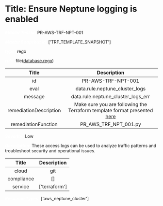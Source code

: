 



# Title: Ensure Neptune logging is enabled


***<font color="white">Master Test Id:</font>*** PR-AWS-TRF-NPT-001

***<font color="white">Master Snapshot Id:</font>*** ['TRF_TEMPLATE_SNAPSHOT']

***<font color="white">type:</font>*** rego

***<font color="white">rule:</font>*** file([database.rego])  
  
  
  
  

|Title|Description|
| :---: | :---: |
|id|PR-AWS-TRF-NPT-001|
|eval|data.rule.neptune_cluster_logs|
|message|data.rule.neptune_cluster_logs_err|
|remediationDescription|Make sure you are following the Terraform template format presented <a href='https://registry.terraform.io/providers/hashicorp/aws/latest/docs/resources/neptune_cluster' target='_blank'>here</a>|
|remediationFunction|PR_AWS_TRF_NPT_001.py|


***<font color="white">Severity:</font>*** Low

***<font color="white">Description:</font>*** These access logs can be used to analyze traffic patterns and troubleshoot security and operational issues.  
  
  

|Title|Description|
| :---: | :---: |
|cloud|git|
|compliance|[]|
|service|['terraform']|


***<font color="white">Resource Types:</font>*** ['aws_neptune_cluster']


[database.rego]: https://github.com/prancer-io/prancer-compliance-test/tree/master/aws/terraform/database.rego
